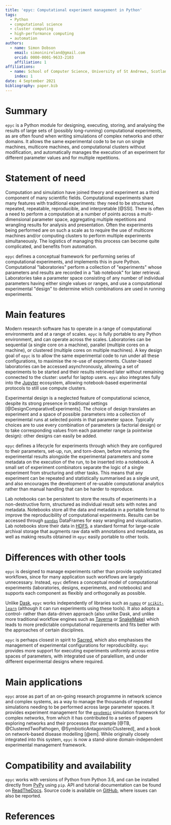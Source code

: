 ```yaml
---
title: 'epyc: Computational experiment management in Python'
tags:
  - Python
  - computational science
  - cluster computing
  - high-performance computing
  - automation
authors:
  - name: Simon Dobson
    email: simoninireland@gmail.com
    orcid: 0000-0001-9633-2103
    affiliation: 1
affiliations:
  - name: School of Computer Science, University of St Andrews, Scotland UK
    index: 1
date: 4 September 2021
bibliography: paper.bib
---
```


# Summary

``epyc`` is a Python module for designing, executing, storing, and
analysing the results of large sets of (possibly long-running)
computational experiments, as are often found when writing simulations
of complex networks and other domains. It allows the same experimental
code to be run on single machines, multicore machines, and
computational clusters without modification, and automatically manages
the execution of an experiment for different parameter values and for
multiple repetitions.


# Statement of need

Computation and simulation have joined theory and experiment as a
third component of many scientific fields. Computational experiments
share many features with traditional experiments: they need to be
structured, repeated, repeatable, reproducible, and interpretable
[@SSI]. There is often a need to perform a computation at a number of
points across a multi-dimensional parameter space, aggregating
multiple repetitions and wrangling results for analysis and
presentation. Often the experiments being performed are on such a
scale as to require the use of multicore machines and/or computing
clusters to perform multiple experiments simultaneously. The logistics
of managing this process can become quite complicated, and benefits
from automation.

``epyc`` defines a conceptual framework for performing series of
computational experiments, and implements this in pure
Python. Computational "laboratories" perform a collection of
"experiments" whose parameters and results are recorded in a "lab
notebook" for later retrieval. Laboratories take a parameter space
consisting of any number of individual parameters having either single
values or ranges, and use a computational experimental "design" to
determine which combinations are used in running experiments.


# Main features

Modern research software has to operate in a range of computational
environments and at a range of scales. ``epyc`` is fully portable to
any Python environment, and can operate across the
scales. Laboratories can be sequential (a single core on a machine),
parallel (multiple cores on a machine), or clustered (multiple cores
on multiple machines). A key design goal of ``epyc`` is to allow the
same experimental code to run under all these configurations, to
maximise the re-use of experiments. Cluster-based laboratories can be
accessed asynchronously, allowing a set of experiments to be started
and their results retrieved later without remaining connected to the
cluster: useful for laptop users. ``epyc`` also integrates fully into
the [Jupyter](https://jupyter.org/) ecosystem, allowing notebook-based
experimental protocols to still use compute clusters.

Experimental design is a neglected feature of computational science,
despite its strong presence in traditional settings
[@DesignComparativeExperiments]. The choice of design translates an
experiment and a space of possible parameters into a collection of
experimental runs at selected points in that parameter
space. Typically choices are to use every combination of parameters (a
factorial design) or to take corresponding values from each parameter
range (a pointwise design): other designs can easily be added.

``epyc`` defines a lifecycle for experiments through which they are
configured to their parameters, set-up, run, and torn-down, before
returning the experimental results alongside the experimental
parameters and some metadata on the execution of the run, to be
inserted into a notebook. A small set of experiment combinators
separate the logic of a single experiment from structuring and other
tasks. This means that any experiment can be repeated and
statistically summarised as a single unit, and also encourages the
development of re-usable computational analytics rather than manual
handling that can be harder to reproduce.

Lab notebooks can be persistent to store the results of experiments in
a non-destructive form, structured as individual result sets with
notes and metadata. Notebooks store all the data and metadata in a
portable format to improve the reproducibility of computational
experiments. Results can be accessed through
[``pandas``](https://pandas.pydata.org/index.html) DataFrames for easy
wrangling and visualisation. Lab notebooks store their data in
[HDF5](https://www.hdfgroup.org/), a standard format for large-scale
archival storage that augments raw data with annotations and metadata,
as well as making results obtained in ``epyc`` easily portable to
other tools.


# Differences with other tools

``epyc`` is designed to manage experiments rather than provide
sophisticated workflows, since for many application such workflows are
largely unnecessary. Instead, ``epyc`` defines a conceptual model of
computational experiments (laboratories, designs, experiments, and
notebooks) and supports each component as flexibly and orthogonally as
possible.

Unlike [Dask](https://dask.org/), ``epyc`` works independently of
libraries such as [``numpy``](https://numpy.org/) or
[``scikit-learn``](https://scikit-learn.org/stable/index.html)
(although it can run experiments using these tools). It also adopts a
control- rather than data-driven approach (also unlike Dask, and
unlike more traditional workflow engines such as
[Taverna](https://incubator.apache.org/projects/taverna.html) or
[SnakeMake](https://snakemake.readthedocs.io/en/stable/)) which leads
to more predictable computational requirements and fits better with
the approaches of certain disciplines.

``epyc`` is perhaps closest in spirit to
[Sacred](https://sacred.readthedocs.io/en/stable/index.html), which
also emphasises the management of experimental configurations for
reproducibility. ``epyc`` provides more support for executing
experiments uniformly across entire spaces of parameters, with
integrated use of paralellism, and under different experimental
designs where required.


# Main applications

``epyc`` arose as part of an on-going research programme in network
science and complex systems, as a way to manage the thousands of
repeated simulations needing to be performed across large parameter
spaces. It provides experiment management for the
[``epydemic``](https://pyepydemic.readthedocs.io/en/latest/)
simulation framework for complex networks, from which it has
contributed to a series of papers exploring networks and their
processes (for example [@TB, @ClusteredTwoPathogen,
@SymbioticAntagonisticClustered], and a book on network-based disease
modelling [@em]. While originally closely integrated into this system,
``epyc`` is now a stand-alone domain-independent experimental
management framework.


# Compatibility and availability

``epyc`` works with versions of Python from Python 3.6, and can be
installed directly from [PyPy](https://pypi.org/project/epyc/) using
``pip``. API and tutorial documentation can be found on
[ReadTheDocs](https://epyc.readthedocs.io/en/latest/).  Source code is
available on [GitHub](https://github.com/simoninireland/epyc), where
issues can also be reported.


# References

